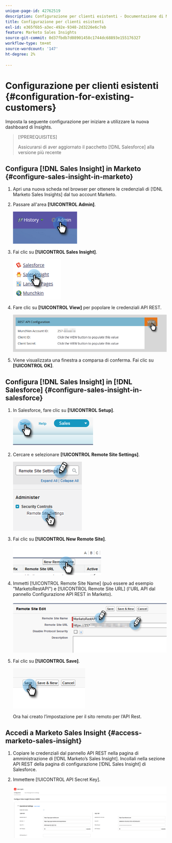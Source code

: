 ```yaml
---
unique-page-id: 42762519
description: Configurazione per clienti esistenti - Documentazione di Marketo - Documentazione del prodotto
title: Configurazione per clienti esistenti
exl-id: e365f6b5-a3ec-492e-9348-2d3226e6c7eb
feature: Marketo Sales Insights
source-git-commit: 0d37fbdb7d08901458c1744dc68893e155176327
workflow-type: tm+mt
source-wordcount: '147'
ht-degree: 2%

---
```


# Configurazione per clienti esistenti {#configuration-for-existing-customers}

Imposta la seguente configurazione per iniziare a utilizzare la nuova dashboard di Insights.

>[!PREREQUISITES]
>
>Assicurarsi di aver aggiornato il pacchetto [!DNL Salesforce] alla versione più recente

## Configura [!DNL Sales Insight] in Marketo {#configure-sales-insight-in-marketo}

1. Apri una nuova scheda nel browser per ottenere le credenziali di [!DNL Marketo Sales Insights] dal tuo account Marketo.

1. Passare all&#39;area **[!UICONTROL Admin]**.

   ![](assets/configuration-for-existing-customers-1.png)

1. Fai clic su **[!UICONTROL Sales Insight]**.

   ![](assets/configuration-for-existing-customers-2.png)

1. Fare clic su **[!UICONTROL View]** per popolare le credenziali API REST.

   ![](assets/configuration-for-existing-customers-3.png)

1. Viene visualizzata una finestra a comparsa di conferma. Fai clic su **[!UICONTROL OK]**.

## Configura [!DNL Sales Insight] in [!DNL Salesforce] {#configure-sales-insight-in-salesforce}

1. In Salesforce, fare clic su **[!UICONTROL Setup]**.

   ![](assets/configuration-for-existing-customers-4.png)

1. Cercare e selezionare **[!UICONTROL Remote Site Settings]**.

   ![](assets/configuration-for-existing-customers-5.png)

1. Fai clic su **[!UICONTROL New Remote Site]**.

   ![](assets/configuration-for-existing-customers-6.png)

1. Immetti [!UICONTROL Remote Site Name] (può essere ad esempio &quot;MarketoRestAPI&quot;) e [!UICONTROL Remote Site URL] (l&#39;URL API dal pannello Configurazione API REST in Marketo).

   ![](assets/configuration-for-existing-customers-7.png)

1. Fai clic su **[!UICONTROL Save]**.

   ![](assets/configuration-for-existing-customers-8.png)

   Ora hai creato l’impostazione per il sito remoto per l’API Rest.

## Accedi a Marketo Sales Insight {#access-marketo-sales-insight}

1. Copiare le credenziali dal pannello API REST nella pagina di amministrazione di [!DNL Marketo’s Sales Insight]. Incollali nella sezione API REST della pagina di configurazione [!DNL Sales Insight] di Salesforce.

1. Immettere [!UICONTROL API Secret Key].

   ![](assets/configuration-for-existing-customers-9.png)
